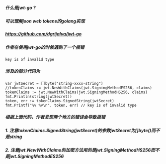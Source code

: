 ##### 什么是jwt-go ?
##### 可以理解json web tokens的golang实现
##### https://github.com/dgrijalva/jwt-go
##### 作者在使用jwt-go的时候遇到了一个报错
```
key is of invalid type
```
##### 涉及的部分代码为
```
var jwtSecret = []byte("string-xxxx-string")
//tokenClaims := jwt.NewWithClaims(jwt.SigningMethodES256, claims)
tokenClaims := jwt.NewWithClaims(jwt.SigningMethodHS256, claims)
fmt.Println(string(jwtSecret))
token, err := tokenClaims.SignedString(jwtSecret)
fmt.Printf("%v %v\n", token, err) // key is of invalid type
```
##### 根据上面代码，作者发现两个地方的错误会导致报错
##### 1. 注意tokenClaims.SignedString(jwtSecret)的参数jwtSecret为[]byte()而不是string
##### 2. 注意jwt.NewWithClaims的加密方法用的是jwt.SigningMethodHS256而不是jwt.SigningMethodES256
